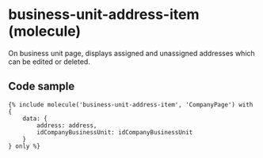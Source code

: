 # business-unit-address-item (molecule)

On business unit page, displays assigned and unassigned addresses which can be edited or deleted.

## Code sample

```
{% include molecule('business-unit-address-item', 'CompanyPage') with {
    data: {
        address: address,
        idCompanyBusinessUnit: idCompanyBusinessUnit
    }
} only %}
```
